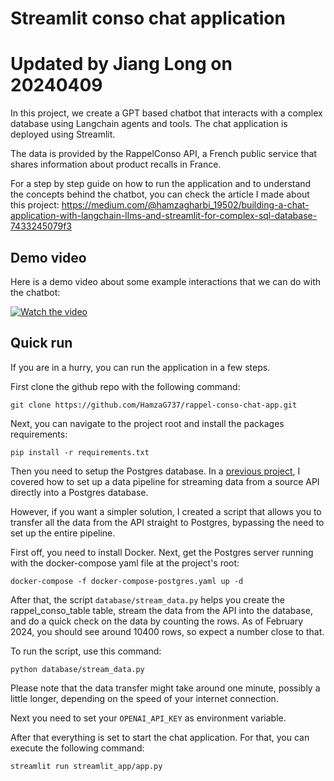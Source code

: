 # Streamlit conso chat application 
# Updated by Jiang Long on 20240409
In this project, we create a GPT based chatbot  that interacts with a complex database using Langchain agents and tools. The chat application is deployed using Streamlit.

The data is provided by the RappelConso API, a French public service that shares information about product recalls in France.

For a step by step guide on how to run the application and to understand the concepts behind the chatbot, you can check the article I made about this project: https://medium.com/@hamzagharbi_19502/building-a-chat-application-with-langchain-llms-and-streamlit-for-complex-sql-database-7433245079f3
## Demo video

Here is a demo video about some example interactions that we can do with the chatbot: 

[![Watch the video](https://img.youtube.com/vi/1b0iC2akNsU/maxresdefault.jpg)](https://youtu.be/1b0iC2akNsU)


## Quick run 
If you are in a hurry, you can run the application in a few steps. 

First clone the github repo with the following command:
```
git clone https://github.com/HamzaG737/rappel-conso-chat-app.git
```
Next, you can navigate to the project root and install the packages requirements:
```
pip install -r requirements.txt
```
Then you need to setup the Postgres database. In a  [previous project](https://github.com/HamzaG737/data-engineering-project), I covered how to set up a data pipeline for streaming data from a source API directly into a Postgres database. 

However, if you want a simpler solution, I created a script that allows you to transfer all the data from the API straight to Postgres, bypassing the need to set up the entire pipeline.

First off, you need to install Docker. Next, get the Postgres server running with the docker-compose yaml file at the project's root:

```
docker-compose -f docker-compose-postgres.yaml up -d
```

After that, the script `database/stream_data.py` helps you create the rappel_conso_table table, stream the data from the API into the database, and do a quick check on the data by counting the rows. As of February 2024, you should see around 10400 rows, so expect a number close to that.

To run the script, use this command:

```
python database/stream_data.py
```
Please note that the data transfer might take around one minute, possibly a little longer, depending on the speed of your internet connection.

Next you need to set your `OPENAI_API_KEY` as environment variable.

After that everything is set to start the chat application. For that, you can execute the following command:

```
streamlit run streamlit_app/app.py
```

